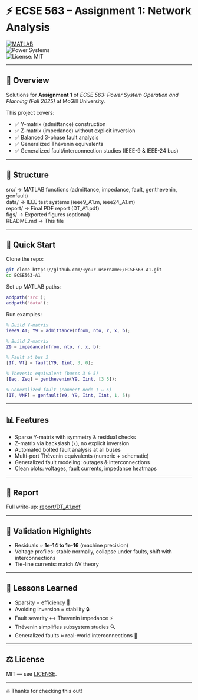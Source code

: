# ⚡ ECSE 563 – Assignment 1: Network Analysis  

[![MATLAB](https://img.shields.io/badge/MATLAB-R2023b-blue?logo=mathworks)](https://www.mathworks.com/)  
![Power Systems](https://img.shields.io/badge/Topic-Power%20Systems-green)  
![License: MIT](https://img.shields.io/badge/License-MIT-yellow.svg)  

---

## 📌 Overview  
Solutions for **Assignment 1** of *ECSE 563: Power System Operation and Planning (Fall 2025)* at McGill University.  

This project covers:  
- ✅ Y-matrix (admittance) construction  
- ✅ Z-matrix (impedance) without explicit inversion  
- ✅ Balanced 3-phase fault analysis  
- ✅ Generalized Thévenin equivalents  
- ✅ Generalized fault/interconnection studies (IEEE-9 & IEEE-24 bus)  

---

## 📂 Structure  
src/ → MATLAB functions (admittance, impedance, fault, genthevenin, genfault)  
data/ → IEEE test systems (ieee9_A1.m, ieee24_A1.m)  
report/ → Final PDF report (DT_A1.pdf)  
figs/ → Exported figures (optional)  
README.md → This file  

---

## 🚀 Quick Start  

Clone the repo:  
```bash
git clone https://github.com/<your-username>/ECSE563-A1.git
cd ECSE563-A1
```

Set up MATLAB paths:  
```matlab
addpath('src');
addpath('data');
```

Run examples:  
```matlab
% Build Y-matrix
ieee9_A1; Y9 = admittance(nfrom, nto, r, x, b);

% Build Z-matrix
Z9 = impedance(nfrom, nto, r, x, b);

% Fault at bus 3
[If, Vf] = fault(Y9, Iint, 3, 0);

% Thevenin equivalent (buses 3 & 5)
[Eeq, Zeq] = genthevenin(Y9, Iint, [3 5]);

% Generalized fault (connect node 1 ↔ 5)
[IT, VNF] = genfault(Y9, Y9, Iint, Iint, 1, 5);
```

---

## 📊 Features  
- Sparse Y-matrix with symmetry & residual checks  
- Z-matrix via backslash (`\`), no explicit inversion  
- Automated bolted fault analysis at all buses  
- Multi-port Thévenin equivalents (numeric + schematic)  
- Generalized fault modeling: outages & interconnections  
- Clean plots: voltages, fault currents, impedance heatmaps  

---

## 📖 Report  
Full write-up: [report/DT_A1.pdf](report/DT_A1.pdf)  

---

## 🧪 Validation Highlights  
- Residuals ~ **1e-14 to 1e-16** (machine precision)  
- Voltage profiles: stable normally, collapse under faults, shift with interconnections  
- Tie-line currents: match ΔV theory  

---

## 📌 Lessons Learned  
- Sparsity = efficiency 🚀  
- Avoiding inversion = stability 🔒  
- Fault severity ↔ Thevenin impedance ⚡  
- Thévenin simplifies subsystem studies 🔍  
- Generalized faults ≈ real-world interconnections 🔗  

---

## ⚖️ License  
MIT — see [LICENSE](LICENSE).  

---

🔥 Thanks for checking this out!
